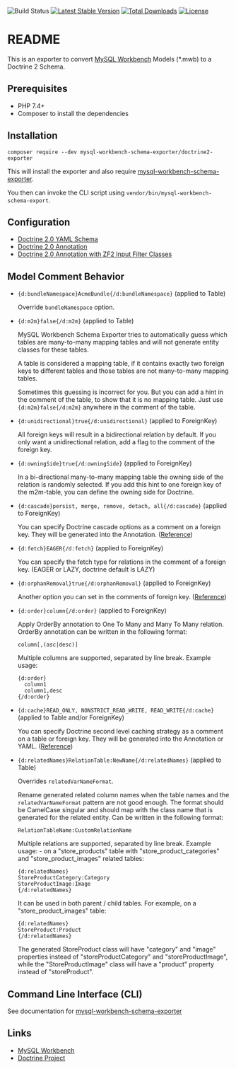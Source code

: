 ![Build Status](https://github.com/mysql-workbench-schema-exporter/doctrine2-exporter/actions/workflows/continuous-integration.yml/badge.svg)
[![Latest Stable Version](https://poser.pugx.org/mysql-workbench-schema-exporter/doctrine2-exporter/v/stable.svg)](https://packagist.org/packages/mysql-workbench-schema-exporter/doctrine2-exporter)
[![Total Downloads](https://poser.pugx.org/mysql-workbench-schema-exporter/doctrine2-exporter/downloads.svg)](https://packagist.org/packages/mysql-workbench-schema-exporter/doctrine2-exporter) 
[![License](https://poser.pugx.org/mysql-workbench-schema-exporter/doctrine2-exporter/license.svg)](https://packagist.org/packages/mysql-workbench-schema-exporter/doctrine2-exporter)

# README

This is an exporter to convert [MySQL Workbench](http://www.mysql.com/products/workbench/) Models (\*.mwb) to a Doctrine 2 Schema.

## Prerequisites

  * PHP 7.4+
  * Composer to install the dependencies

## Installation

```
composer require --dev mysql-workbench-schema-exporter/doctrine2-exporter
```

This will install the exporter and also require [mysql-workbench-schema-exporter](https://github.com/mysql-workbench-schema-exporter/mysql-workbench-schema-exporter).

You then can invoke the CLI script using `vendor/bin/mysql-workbench-schema-export`.

## Configuration

  * [Doctrine 2.0 YAML Schema](/docs/doctrine2-yaml.md)
  * [Doctrine 2.0 Annotation](/docs/doctrine2-annotation.md)
  * [Doctrine 2.0 Annotation with ZF2 Input Filter Classes](/docs/doctrine2-zf2inputfilterannotation.md)

## Model Comment Behavior

  * `{d:bundleNamespace}AcmeBundle{/d:bundleNamespace}` (applied to Table)

    Override `bundleNamespace` option.

  * `{d:m2m}false{/d:m2m}` (applied to Table)

    MySQL Workbench Schema Exporter tries to automatically guess which tables are many-to-many
    mapping tables and will not generate entity classes for these tables.

    A table is considered a mapping table, if it contains exactly two foreign keys to different
    tables and those tables are not many-to-many mapping tables.

    Sometimes this guessing is incorrect for you. But you can add a hint in the comment of the
    table, to show that it is no mapping table. Just use `{d:m2m}false{/d:m2m}` anywhere in the
    comment of the table.

  * `{d:unidirectional}true{/d:unidirectional}` (applied to ForeignKey)

    All foreign keys will result in a bidirectional relation by default. If you only want a
    unidirectional relation, add a flag to the comment of the foreign key.

  * `{d:owningSide}true{/d:owningSide}` (applied to ForeignKey)

    In a bi-directional many-to-many mapping table the owning side of the relation is randomly
    selected. If you add this hint to one foreign key of the m2m-table, you can define the owning
    side for Doctrine.

  * `{d:cascade}persist, merge, remove, detach, all{/d:cascade}` (applied to ForeignKey)

    You can specify Doctrine cascade options as a comment on a foreign key. They will be generated
    into the Annotation.
    ([Reference](http://doctrine-orm.readthedocs.org/en/latest/reference/working-with-associations.html#transitive-persistence-cascade-operations))

  * `{d:fetch}EAGER{/d:fetch}` (applied to ForeignKey)

    You can specify the fetch type for relations in the comment of a foreign key. (EAGER or LAZY,
    doctrine default is LAZY)

  * `{d:orphanRemoval}true{/d:orphanRemoval}` (applied to ForeignKey)

    Another option you can set in the comments of foreign key.
    ([Reference](http://doctrine-orm.readthedocs.org/en/latest/reference/working-with-associations.html#orphan-removal))

  * `{d:order}column{/d:order}` (applied to ForeignKey)

    Apply OrderBy annotation to One To Many and Many To Many relation. OrderBy annotation can be
    written in the following format:

        column[,(asc|desc)]

    Multiple columns are supported, separated by line break. Example usage:

        {d:order}
          column1
          column1,desc
        {/d:order}

  * `{d:cache}READ_ONLY, NONSTRICT_READ_WRITE, READ_WRITE{/d:cache}` (applied to Table and/or ForeignKey)

    You can specify Doctrine second level caching strategy as a comment on a table or foreign key. They will be generated into the Annotation or YAML.
    ([Reference](http://doctrine-orm.readthedocs.io/en/latest/reference/second-level-cache.html))
    
    
  * `{d:relatedNames}RelationTable:NewName{/d:relatedNames}` (applied to Table)
    
    Overrides `relatedVarNameFormat`.

    Rename generated related column names when the table names and the `relatedVarNameFormat` pattern are not good enough. The format should be CamelCase singular and should map with the class name that is generated for the related entity.
    Can be written in the following format:

        RelationTableName:CustomRelationName

    Multiple relations are supported, separated by line break. Example usage:
        - on a "store_products" table with "store_product_categories" and "store_product_images" related tables:
        
        {d:relatedNames}
        StoreProductCategory:Category
        StoreProductImage:Image
        {/d:relatedNames}
        
    It can be used in both parent / child tables. For example, on a "store_product_images" table:
    
        {d:relatedNames}
        StoreProduct:Product
        {/d:relatedNames}
        
    The generated StoreProduct class will have "category" and "image" properties instead of "storeProductCategory" and "storeProductImage", while the "StoreProductImage" class will have a "product" property instead of "storeProduct".

## Command Line Interface (CLI)

See documentation for [mysql-workbench-schema-exporter](https://github.com/mysql-workbench-schema-exporter/mysql-workbench-schema-exporter#command-line-interface-cli)

## Links

  * [MySQL Workbench](http://wb.mysql.com/)
  * [Doctrine Project](http://www.doctrine-project.org/)
